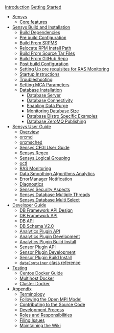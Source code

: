 [Introduction](Home.md)
[Getting Started](gettingStarted.md)
- [Sensys](1-Sensys/1.1-Overview.md)
    - [Core features](1-Sensys/1.2-Core-Features.md)
- [Sensys Build and Installation]()
    - [Build Dependencies](2-Build-and-Installation-Guide/2.1-Sensys-Build-and-Installation/2.1.01-Build-Dependencies.md)
    - [Pre build Configuration](2-Build-and-Installation-Guide/2.1-Sensys-Build-and-Installation/2.1.02-Pre-build-Configuration.md)
    - [Build From SRPMS](2-Build-and-Installation-Guide/2.1-Sensys-Build-and-Installation/2.1.03-Build-From-SRPMS.md)
    - [Relocate RPM Install Path](2-Build-and-Installation-Guide/2.1-Sensys-Build-and-Installation/2.1.04-Relocate-RPM-Install-Path.md)
    - [Build From Source Tar Files](2-Build-and-Installation-Guide/2.1-Sensys-Build-and-Installation/2.1.05-Build-From-Source-Tar-Files.md)
    - [Build From GitHub Repo](2-Build-and-Installation-Guide/2.1-Sensys-Build-and-Installation/2.1.06-Build-From-GitHub-Repo.md)
    - [Post build Configuration](2-Build-and-Installation-Guide/2.1-Sensys-Build-and-Installation/2.1.07-Post-build-Configuration.md)
    - [Setting Up pre requisites for RAS Monitoring](2-Build-and-Installation-Guide/2.1-Sensys-Build-and-Installation/2.1.08-Setting-Up-pre-requisites-for-RAS-Monitoring.md)
    - [Startup Instructions](2-Build-and-Installation-Guide/2.1-Sensys-Build-and-Installation/2.1.09-Startup-Instructions.md)
    - [Troubleshooting](2-Build-and-Installation-Guide/2.1-Sensys-Build-and-Installation/2.1.10-Troubleshooting.md)
    - [Setting MCA Parameters](2-Build-and-Installation-Guide/2.1-Sensys-Build-and-Installation/2.1.11-Setting-MCA-Parameters.md)
    - [Database Installation]()
        - [Database Server](2-Build-and-Installation-Guide/2.2-Database-Installation/2.2.1-Database-Server.md)
        - [Database Connectivity](2-Build-and-Installation-Guide/2.2-Database-Installation/2.2.2-Database-Connectivity.md)
        - [Enabling Data Purge](2-Build-and-Installation-Guide/2.2-Database-Installation/2.2.3-Enabling-Data-Purge.md)
        - [Monitoring Database Size](2-Build-and-Installation-Guide/2.2-Database-Installation/2.2.4-Monitoring-Database-Size.md)
        - [Database Distro Specific Examples](2-Build-and-Installation-Guide/2.2-Database-Installation/2.2.5-Database-Distro-Specific-Examples.md)
        - [Database ZeroMQ Publishing](2-Build-and-Installation-Guide/2.2-Database-Installation/2.2.6-Database-ZeroMQ-Publishing.md)
- [Sensys User Guide]()
    - [Overview](3-Sensys-User-Guide/3.1-Overview.md)
    - [orcmd](3-Sensys-User-Guide/3.2-orcmd.md)
    - [orcmsched](3-Sensys-User-Guide/3.3-orcmsched.md)
    - [Sensys CFGI User Guide](3-Sensys-User-Guide/3.4-Sensys-CFGI-User-Guide.md)
    - [Sensys Regex](3-Sensys-User-Guide/3.5-Sensys-Regex.md)
    - [Sensys Logical Grouping](3-Sensys-User-Guide/3.6-Sensys-Logical-Grouping.md)
    - [octl](3-Sensys-User-Guide/3.7-octl.md)
    - [RAS Monitoring](3-Sensys-User-Guide/3.8-RAS-Monitoring.md)
    - [Data Smoothing Algorithms Analytics](3-Sensys-User-Guide/3.9-Data-Smoothing-Algorithms-Analytics.md)
    - [ErrorManager Notification](3-Sensys-User-Guide/3.10-ErrorManager-Notification.md)
    - [Diagnostics](3-Sensys-User-Guide/3.11-Diagnostics.md)
    - [Sensys Security Aspects](3-Sensys-User-Guide/3.12-Sensys-Security-Aspects.md)
    - [Sensys Database Multiple Threads](3-Sensys-User-Guide/3.13-Sensys-Database-Multiple-Threads.md)
    - [Sensys Database Multi Select](3-Sensys-User-Guide/3.14-Sensys-Database-Multi-Select.md)
- [Developer Guide]()
    - [DB Framework API Design](4-Developer-Guide/4.1-Sensys-DB-Framework-API/4.1.1-DB-Framework-API-Design.md)
    - [DB Framework API](4-Developer-Guide/4.1-Sensys-DB-Framework-API/4.1.2-DB-Framework-API.md)
    - [DB API](4-Developer-Guide/4.2-Sensys-DB-API/4.2.1-DB-API.md)
    - [DB Schema V2,0](4-Developer-Guide/4.3-Sensys-DB-Schema/4.3.1-DB-Schema-V2,0.md)
    - [Analytics Plugin API](4-Developer-Guide/4.4-Sensys-Simplified-Analytics-Interface/4.4.1-Analytics-Plugin-API.md)
    - [Analytics Plugin Development](4-Developer-Guide/4.4-Sensys-Simplified-Analytics-Interface/4.4.2-Analytics-Plugin-Development.md)
    - [Analytics Plugin Build Install](4-Developer-Guide/4.4-Sensys-Simplified-Analytics-Interface/4.4.3-Analytics-Plugin-Build-Install.md)
    - [Sensor Plugin API](4-Developer-Guide/4.5-Sensys-Simplified-Sensor-Interface/4.5.1-Sensor-Plugin-API.md)
    - [Sensor Plugin Development](4-Developer-Guide/4.5-Sensys-Simplified-Sensor-Interface/4.5.2-Sensor-Plugin-Development.md)
    - [Sensor Plugin Build Install](4-Developer-Guide/4.5-Sensys-Simplified-Sensor-Interface/4.5.3-Sensor-Plugin-Build-Install.md)
    - [`dataContainer` class reference](4-Developer-Guide/4.6-dataContainer-reference.md)
- [Testing]()
    - [Centos Docker Guide](5-Testing/5.1-Docker/5.1.1-Centos-Docker-Guide.md)
    - [Multihost Docker](5-Testing/5.1-Docker/5.1.2-Multihost-Docker.md)
    - [Cluster Docker](5-Testing/5.1-Docker/5.1.3-Cluster-Docker.md)
- [Appendix]()
    - [Terminology](Appendix/A.1-Terminology.md)
    - [Following the Open MPI Model](Appendix/A.2-Sensys-Governance-Model/A.2.1-Following-the-Open-MPI-Model.md)
    - [Contributing to the Source Code](Appendix/A.2-Sensys-Governance-Model/A.2.2-Contributing-to-the-Source-Code.md)
    - [Development Process](Appendix/A.2-Sensys-Governance-Model/A.2.3-Development-Process.md)
    - [Roles and Responsibilities](Appendix/A.2-Sensys-Governance-Model/A.2.4-Roles-and-Responsibilities.md)
    - [Filing Issues](Appendix/A.2-Sensys-Governance-Model/A.2.5-Filing-Issues.md)
    - [Maintaining the Wiki](Appendix/A.3-Maintaining-the-Wiki.md)
